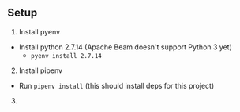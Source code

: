## Setup

1. Install pyenv
  * Install python 2.7.14 (Apache Beam doesn't support Python 3 yet)
    - `pyenv install 2.7.14`
2. Install pipenv
  * Run `pipenv install` (this should install deps for this project)
3.
